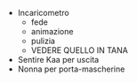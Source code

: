 - Incaricometro
	- fede
	- animazione
	- pulizia
	- VEDERE QUELLO IN TANA
- Sentire Kaa per uscita
- Nonna per porta-mascherine
